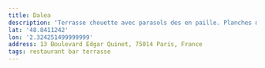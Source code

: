 ```yaml
---
title: Dalea
description: 'Terrasse chouette avec parasols des en paille. Planches diverses mais qualité pas ouf. '
lat: '48.8411242'
lon: '2.324251499999999'
address: 13 Boulevard Edgar Quinet, 75014 Paris, France
tags: restaurant bar terrasse
---
```

